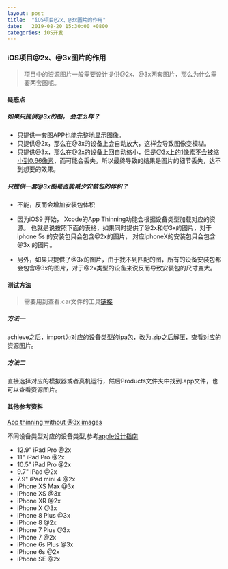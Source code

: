 ```yaml
---
layout: post
title:  "iOS项目@2x、@3x图片的作用"
date:   2019-08-20 15:30:00 +0800
categories: iOS开发
---
```


### iOS项目@2x、@3x图片的作用
> 项目中的资源图片一般需要设计提供@2x、@3x两套图片，那么为什么需要两套图呢。

#### 疑惑点

##### 如果只提供@3x的图， 会怎么样？

* 只提供一套图APP也能完整地显示图像。 
* 只提供@2x，那么在@3x的设备上会自动放大，这样会导致图像变模糊。
* 只提供@3x，那么在@2x的设备上回自动缩小，但是@3x上的1像素不会被缩小到0.66像素，而可能会丢失。所以最终导致的结果是图片的细节丢失，达不到想要的效果。

##### 只提供一套@3x图是否能减少安装包的体积？

* 不能，反而会增加安装包体积

* 因为iOS9 开始， Xcode的App Thinning功能会根据设备类型加载对应的资源。 也就是说按照下面的表格，如果同时提供了@2x和@3x的图片，对于iphone 5s 的安装包只会包含@2x的图片， 对应iphoneX的安装包只会包含 @3x 的图片。

* 另外，如果只提供了@3x的图片，由于找不到匹配的图，所有的设备安装包都会包含@3x的图片，对于@2x类型的设备来说反而导致安装包的尺寸变大。


#### 测试方法

> 需要用到查看.car文件的工具[链接](https://github.com/devcxm/iOS-Images-Extractor.git)

##### 方法一
achieve之后，import为对应的设备类型的ipa包，改为.zip之后解压，查看对应的资源图片。

##### 方法二
直接选择对应的模拟器或者真机运行，然后Products文件夹中找到.app文件，也可以查看资源图片。



#### 其他参考资料

[App thinning without @3x images](https://stackoverflow.com/questions/33250182/app-thinning-without-3x-images-and-when-some-images-are-jpgs)

不同设备类型对应的设备类型,参考[apple设计指南](https://developer.apple.com/design/human-interface-guidelines/ios/icons-and-images/image-size-and-resolution/)

* 12.9" iPad Pro	@2x
* 11" iPad Pro	@2x
* 10.5" iPad Pro	@2x
* 9.7" iPad	@2x
* 7.9" iPad mini 4	@2x
* iPhone XS Max	@3x
* iPhone XS	@3x
* iPhone XR	@2x
* iPhone X	@3x
* iPhone 8 Plus	@3x
* iPhone 8	@2x
* iPhone 7 Plus	@3x
* iPhone 7	@2x
* iPhone 6s Plus	@3x
* iPhone 6s	@2x
* iPhone SE	@2x

